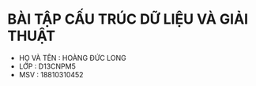 # BÀI TẬP CẤU TRÚC DỮ LIỆU VÀ GIẢI THUẬT 
* HỌ VÀ TÊN : HOÀNG ĐỨC LONG
* LỚP       : D13CNPM5
* MSV       : 18810310452


